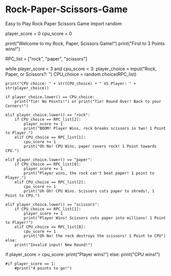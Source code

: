 # Rock-Paper-Scissors-Game
Easy to Play Rock Paper Scissors Game
import random

player_score = 0
cpu_score = 0


print("Welcome to my Rock, Paper, Scissors Game!")
print("First to 3 Points wins!")

RPC_list = ["rock", "paper", "scissors"]

while player_score < 3 and cpu_score < 3:
    player_choice = input("Rock, Paper, or Scissors?: ")
    CPU_choice = random.choice(RPC_list)
    
    print("CPU choice: " + str(CPU_choice) + " VS Player: " + str(player_choice))
    
    if player_choice.lower() == CPU_choice:
        print("Tie! No Points!") or print("Tie! Round Over! Back to your Corners!")
    
    elif player_choice.lower() == "rock":
        if CPU_choice == RPC_list[2]:
            player_score += 1
            print("BOOM! Player Wins, rock breaks scissors in two! 1 Point to Player.")
        elif CPU_choice == RPC_list[1]:
            cpu_score += 1
            print("Oh No! CPU Wins, paper covers rock! 1 Point towards CPU.")
    
    elif player_choice.lower() == "paper":
        if CPU_choice == RPC_list[0]:
            player_score += 1
            print("Player wins, the rock can't beat paper! 1 point to Player.")
        elif CPU_choice == RPC_list[2]:
            cpu_score += 1
            print("Uh Oh! CPU Wins. Scissors cuts paper to shreds!, 1 Point to CPU.")
    
    elif player_choice.lower() == "scissors":
        if CPU_choice == RPC_list[1]:
            player_score += 1
            print("Player Wins! Scissors cuts paper into millions! 1 Point to Player!")
        elif CPU_choice == RPC_list[0]:
            cpu_score += 1
            print("Oh No! the rock destroys the scissors! 1 Point to CPU")
    else:
        print("Invalid input! New Round!")


if player_score > cpu_score:
    print("Player wins!")
else:
    print("CPU wins!")
    
    
    #if player_score == 1:
        #print("4 points to go!")

